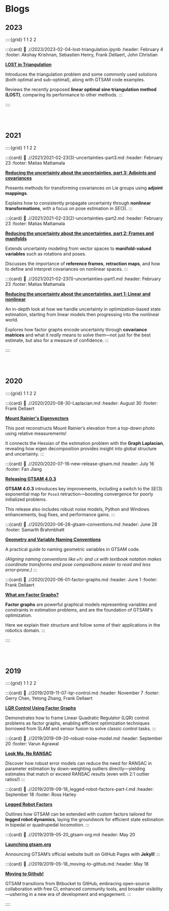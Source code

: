 # Blogs

## 2023
::::{grid} 1 1 2 2

:::{card}
:link: .//2023/2023-02-04-lost-triangulation.ipynb
:header: February 4
:footer: Akshay Krishnan, Sebastien Henry, Frank Dellaert, John Christian

[**LOST in Triangulation**](.//2023/2023-02-04-lost-triangulation.ipynb)

Introduces the triangulation problem and some commonly used solutions (both optimal and sub-optimal), along with GTSAM code examples.

Reviews the recently proposed **linear optimal sine triangulation method (LOST)**, comparing its performance to other methods.
:::


::::

<br><br>

## 2021
::::{grid} 1 1 2 2

:::{card}
:link: .//2021/2021-02-23(3)-uncertainties-part3.md
:header: February 23
:footer: Matias Mattamala

[**Reducing the uncertainty about the uncertainties, part 3: Adjoints and covariances**](.//2021/2021-02-23(3)-uncertainties-part3.md)

Presents methods for transforming covariances on Lie groups using **adjoint mappings**.

Explains how to consistently propagate uncertainty through **nonlinear transformations**, with a focus on pose estimation in $SE(3)$.
:::


:::{card}
:link: .//2021/2021-02-23(2)-uncertainties-part2.md
:header: February 23
:footer: Matias Mattamala

[**Reducing the uncertainty about the uncertainties, part 2: Frames and manifolds**](.//2021/2021-02-23(2)-uncertainties-part2.md)

Extends uncertainty modeling from vector spaces to **manifold-valued variables** such as rotations and poses.

Discusses the importance of **reference frames**, **retraction maps**, and how to define and interpret covariances on nonlinear spaces.
:::


:::{card}
:link: .//2021/2021-02-23(1)-uncertainties-part1.md
:header: February 23
:footer: Matias Mattamala

[**Reducing the uncertainty about the uncertainties, part 1: Linear and nonlinear**](.//2021/2021-02-23(1)-uncertainties-part1.md)

An in-depth look at how we handle uncertainty in optimization-based state estimation, starting from linear models then progressing into the nonlinear world.

Explores how factor graphs encode uncertainty through **covariance matrices** and what it *really* means to solve them—not just for the best estimate, but also for a measure of confidence.
:::


::::

<br><br>

## 2020
::::{grid} 1 1 2 2

:::{card}
:link: .//2020/2020-08-30-Laplacian.md
:header: August 30
:footer: Frank Dellaert

[**Mount Rainier's Eigenvectors**](.//2020/2020-08-30-Laplacian.md)

This post reconstructs Mount Rainier’s elevation from a top-down photo using relative measurements!

It connects the Hessian of the estimation problem with the **Graph Laplacian**, revealing how eigen decomposition provides insight into global structure and uncertainty.
:::


:::{card}
:link: .//2020/2020-07-16-new-release-gtsam.md
:header: July 16
:footer: Fan Jiang

[**Releasing GTSAM 4.0.3**](.//2020/2020-07-16-new-release-gtsam.md)

**GTSAM 4.0.3** introduces key improvements, including a switch to the $SE(3)$ exponential map for `Pose3` retraction—boosting convergence for poorly initialized problems.

This release also includes robust noise models, Python and Windows enhancements, bug fixes, and performance gains.
:::


:::{card}
:link: .//2020/2020-06-28-gtsam-conventions.md
:header: June 28
:footer: Samarth Brahmbhatt

[**Geometry and Variable Naming Conventions**](.//2020/2020-06-28-gtsam-conventions.md)

A practical guide to naming geometric variables in GTSAM code. 

*(Aligning naming conventions like `wTc` and `cX` with textbook notation makes coordinate transforms and pose compositions easier to read and less error‑prone.)*
:::


:::{card}
:link: .//2020/2020-06-01-factor-graphs.md
:header: June 1
:footer: Frank Dellaert

[**What are Factor Graphs?**](.//2020/2020-06-01-factor-graphs.md)

**Factor graphs** are powerful graphical models representing variables and constraints in estimation problems, and are the foundation of GTSAM's optimization.

Here we explain their structure and follow some of their applications in the robotics domain.
:::


::::

<br><br>

## 2019
::::{grid} 1 1 2 2

:::{card}
:link: .//2019/2019-11-07-lqr-control.md
:header: November 7
:footer: Gerry Chen, Yetong Zhang, Frank Dellaert

[**LQR Control Using Factor Graphs**](.//2019/2019-11-07-lqr-control.md)

Demonstrates how to frame Linear Quadratic Regulator (LQR) control problems as factor graphs, enabling efficient optimization techniques borrowed from SLAM and sensor fusion to solve classic control tasks.
:::


:::{card}
:link: .//2019/2019-09-20-robust-noise-model.md
:header: September 20
:footer: Varun Agrawal

[**Look Ma, No RANSAC**](.//2019/2019-09-20-robust-noise-model.md)

Discover how robust error models can reduce the need for RANSAC in parameter estimation by down-weighting outliers directly—yielding estimates that match or exceed RANSAC results (even with 2:1 outlier ratios!)
:::


:::{card}
:link: .//2019/2019-09-18_legged-robot-factors-part-I.md
:header: September 18
:footer: Ross Harley

[**Legged Robot Factors**](.//2019/2019-09-18_legged-robot-factors-part-I.md)

Outlines how GTSAM can be extended with custom factors tailored for **legged robot dynamics**, laying the groundwork for efficient state estimation in bipedal or quadrupedal locomotion.
:::


:::{card}
:link: .//2019/2019-05-20_gtsam-org.md
:header: May 20

[**Launching gtsam.org**](.//2019/2019-05-20_gtsam-org.md)

Announcing GTSAM’s official website built on GitHub Pages with **Jekyll**!
:::


:::{card}
:link: .//2019/2019-05-18_moving-to-github.md
:header: May 18

[**Moving to Github!**](.//2019/2019-05-18_moving-to-github.md)

GTSAM transitions from Bitbucket to GitHub, embracing open-source collaboration with free CI, enhanced community tools, and broader visibility—ushering in a new era of development and engagement.
:::


::::

<br><br>

